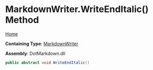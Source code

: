 # MarkdownWriter\.WriteEndItalic\(\) Method

[Home](../../../README.md)

**Containing Type**: [MarkdownWriter](../README.md)

**Assembly**: DotMarkdown\.dll

```csharp
public abstract void WriteEndItalic()
```

